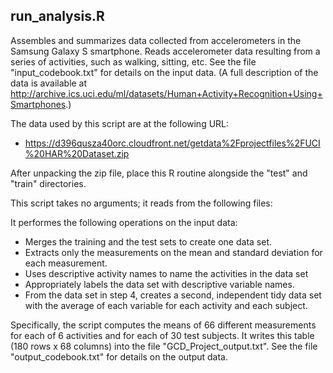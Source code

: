 ## run_analysis.R
Assembles and summarizes data collected from accelerometers in the Samsung Galaxy S smartphone. Reads accelerometer data resulting from a series of activities, such as walking, sitting, etc. See the file "input_codebook.txt" for details on the input data. (A full description of the data is available at http://archive.ics.uci.edu/ml/datasets/Human+Activity+Recognition+Using+Smartphones.)

The data used by this script are at the following URL:
* https://d396qusza40orc.cloudfront.net/getdata%2Fprojectfiles%2FUCI%20HAR%20Dataset.zip

After unpacking the zip file, place this R routine alongside the "test" and "train" directories.

This script takes no arguments; it reads from the following files:

It performes the following operations on the input data:
* Merges the training and the test sets to create one data set.
* Extracts only the measurements on the mean and standard deviation for each measurement. 
* Uses descriptive activity names to name the activities in the data set
* Appropriately labels the data set with descriptive variable names. 
* From the data set in step 4, creates a second, independent tidy data set with the average of each variable for each activity and each subject.

Specifically, the script computes the means of 66 different measurements for each of 6 activities and for each of 30 test subjects. It writes this table (180 rows x 68 columns) into the file "GCD_Project_output.txt". See the file "output_codebook.txt" for details on the output data.
